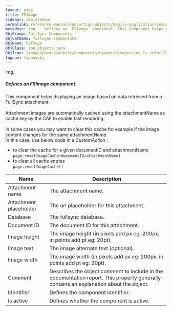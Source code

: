 ```yaml
---
layout: page
title: FSImage
sidebar: c8o_sidebar
permalink: reference-manual/convertigo-objects/mobile-application/components/fullsync-components/fsimage/
metadesc: img.   Defines an  FSImage  component. This component helps displaying an image based on data retrieved from a FullSync  attachment.  Attachment image
ObjGroup: FullSync Components
ObjCatName: fullsync-components
ObjName: FSImage
ObjClass: ion_objects.json
ObjIcon: /images/beans/mobile/components/dynamic/images/img_fs_color_32x32.png
topnav: topnavobj
---
```

img. <br/>

##### Defines an <i>FSImage</i> component.<br/>
This component helps displaying an image based on data retrieved from a FullSync  attachment.<br/>
<br/>
Attachment images are automatically cached using the attachmentName as cache key by the CAF to enable fast rendering.<br/>
<br/>
In some cases you may want to clear this cache for example if the image content changes for the same attachmentName.<br/>
In this case, use below code in a <i>CustomAction</i> :<br/>
- to clear the cache for a given documentID and attachmentName<br/>
<code>page.resetImageCache(documentID/attachmentName)</code><br/>
- to clear all cache entries<br/>
<code>page.resetImageCache()</code>

Name | Description 
--- | ---
Attachment name | The attachment name.
Attachment placeholder | The url placeholder for this attachment.
Database | The fullsync database.
Document ID | The document ID for this attachment.
Image height | The image height (in pixels add px eg: 200px, in points add pt eg: 20pt).
Image text | The image alternate text (optional).
Image width | The image width (in pixels add px eg: 200px, in points add pt eg: 20pt).
Comment | Describes the object comment to include in the documentation report.  This property generally contains an explanation about the object. 
Identifier | Defines the component identifier.  
Is active | Defines whether the component is active. 


